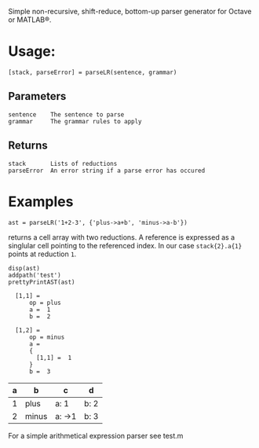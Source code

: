 Simple non-recursive, shift-reduce, bottom-up parser generator for Octave or MATLAB®.

# Usage:
```
[stack, parseError] = parseLR(sentence, grammar)
```

## Parameters
```
sentence    The sentence to parse
grammar     The grammar rules to apply
```
## Returns
```
stack       Lists of reductions
parseError  An error string if a parse error has occured
```
# Examples
```
ast = parseLR('1+2-3', {'plus->a+b', 'minus->a-b'})
```
returns a cell array with two reductions. A reference is expressed as a singlular cell pointing to the referenced index. In our case `stack{2}.a{1}` points at reduction `1`.
```
disp(ast)
addpath('test')
prettyPrintAST(ast)
```


```
  [1,1] =
      op = plus
      a =  1
      b =  2

  [1,2] =
      op = minus
      a = 
      {
        [1,1] =  1
      }
      b =  3
```
| a | b | c | d |
|--|--|--|--|
| 1 | plus | a: 1 | b: 2 |
| 2 | minus | a: ->1 | b: 3 |


For a simple arithmetical expression parser see test.m
